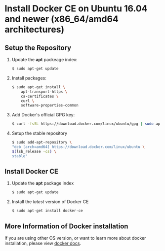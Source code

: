 # Install Docker CE on Ubuntu 16.04 and newer (x86_64/amd64 architectures)

## Setup the Repository

1. Update the **apt** packeage index:
    ```bash
    $ sudo apt-get update
    ```
2. Install packages:
    ```bash
    $ sudo apt-get install \
        apt-transport-https \
        ca-certificates \
        curl \
        software-properties-common
    ```
3. Add Docker's official GPG key:
    ```bash
    $ curl -fsSL https://download.docker.com/linux/ubuntu/gpg | sudo apt-key add -
    ```
4. Setup the stable repository
    ```bash
    $ sudo add-apt-repository \
    "deb [arch=amd64] https://download.docker.com/linux/ubuntu \
    $(lsb_release -cs) \
    stable"
    ```

## Install Docker CE
1. Update the **apt** package index
    ```bash
    $ sudo apt-get update
    ```
2. Install the _latest_ version of Docker CE
    ```bash
    $ sudo apt-get install docker-ce
    ```

## More Information of Docker installation

If you are using other OS version, or want to learn more about docker installation, please view [docker docs](https://docs.docker.com/install/linux/docker-ce/ubuntu/#install-docker-ce-1).